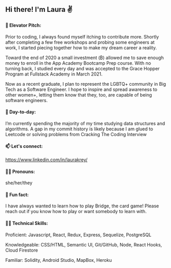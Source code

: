 ## Hi there! I'm Laura ✌

####  💬  Elevator Pitch: 
Prior to coding, I always found myself itching to contribute more. Shortly after completing a few free workshops and probing some engineers at work, I started piecing together how to make my dream career a reality.

Toward the end of 2020 a small investment (₿) allowed me to save enough money to enroll in the App Academy Bootcamp Prep course. With no turning back, I studied every day and was accepted to the Grace Hopper Program at Fullstack Academy in March 2021.

Now as a recent graduate, I plan to represent the LGBTQ+ community in Big Tech as a Software Engineer. I hope to inspire and spread awareness to other women+, letting them know that they, too, are capable of being software engineers.

####  📅 Day-to-day:
I’m currently spending the majority of my time studying data structures and algorithms. A gap in my commit history is likely because I am glued to Leetcode or solving problems from Cracking The Coding Interview 

####  📫  Let's connect: 
https://www.linkedin.com/in/laurakrey/

####  🏳️‍🌈  Pronouns:
she/her/they 

####  🤠  Fun fact:
I have always wanted to learn how to play Bridge, the card game! Please reach out if you know how to play or want somebody to learn with.

#### 👩‍💻 Technical Skills:
Proficient: Javascript, React, Redux, Express, Sequelize, PostgreSQL

Knowledgeable: CSS/HTML, Semantic UI, Git/GitHub, Node, React Hooks, Cloud Firestore

Familiar: Solidity, Android Studio, MapBox, Heroku
